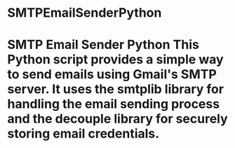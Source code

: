 # SMTPEmailSenderPython
# SMTP Email Sender Python  This Python script provides a simple way to send emails using Gmail's SMTP server. It uses the smtplib library for handling the email sending process and the decouple library for securely storing email credentials.
